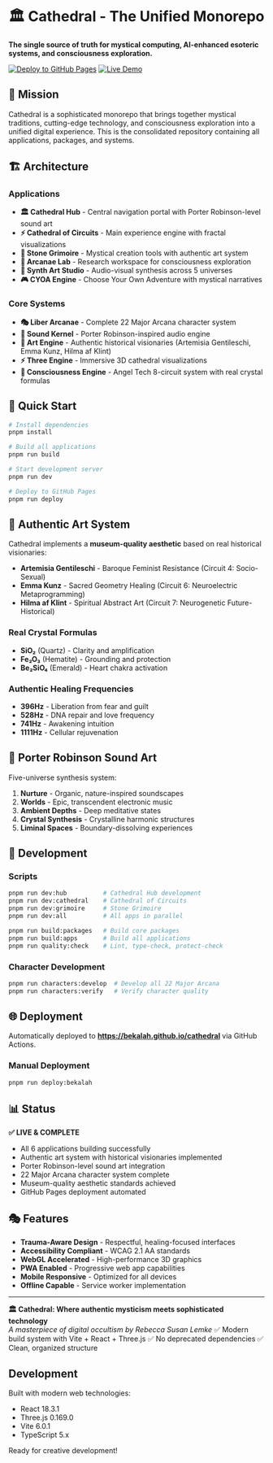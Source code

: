 # 🏛️ Cathedral - The Unified Monorepo

**The single source of truth for mystical computing, AI-enhanced esoteric systems, and consciousness exploration.**

[![Deploy to GitHub Pages](https://github.com/Bekalah/cathedral/actions/workflows/deploy-pages.yml/badge.svg)](https://github.com/Bekalah/cathedral/actions/workflows/deploy-pages.yml)
[![Live Demo](https://img.shields.io/badge/Live%20Demo-bekalah.github.io%2Fcathedral-blue)](https://bekalah.github.io/cathedral)

## 🎯 Mission

Cathedral is a sophisticated monorepo that brings together mystical traditions, cutting-edge technology, and consciousness exploration into a unified digital experience. This is the consolidated repository containing all applications, packages, and systems.

## 🏗️ Architecture

### Applications
- **🏛️ Cathedral Hub** - Central navigation portal with Porter Robinson-level sound art
- **⚡ Cathedral of Circuits** - Main experience engine with fractal visualizations
- **📜 Stone Grimoire** - Mystical creation tools with authentic art system
- **🔬 Arcanae Lab** - Research workspace for consciousness exploration
- **🎵 Synth Art Studio** - Audio-visual synthesis across 5 universes
- **🎮 CYOA Engine** - Choose Your Own Adventure with mystical narratives

### Core Systems
- **🎭 Liber Arcanae** - Complete 22 Major Arcana character system
- **🎵 Sound Kernel** - Porter Robinson-inspired audio engine
- **🎨 Art Engine** - Authentic historical visionaries (Artemisia Gentileschi, Emma Kunz, Hilma af Klint)
- **⚡ Three Engine** - Immersive 3D cathedral visualizations
- **🧠 Consciousness Engine** - Angel Tech 8-circuit system with real crystal formulas

## 🚀 Quick Start

```bash
# Install dependencies
pnpm install

# Build all applications
pnpm run build

# Start development server
pnpm run dev

# Deploy to GitHub Pages
pnpm run deploy
```

## 🎨 Authentic Art System

Cathedral implements a **museum-quality aesthetic** based on real historical visionaries:

- **Artemisia Gentileschi** - Baroque Feminist Resistance (Circuit 4: Socio-Sexual)
- **Emma Kunz** - Sacred Geometry Healing (Circuit 6: Neuroelectric Metaprogramming)  
- **Hilma af Klint** - Spiritual Abstract Art (Circuit 7: Neurogenetic Future-Historical)

### Real Crystal Formulas
- **SiO₂** (Quartz) - Clarity and amplification
- **Fe₂O₃** (Hematite) - Grounding and protection
- **Be₂SiO₄** (Emerald) - Heart chakra activation

### Authentic Healing Frequencies
- **396Hz** - Liberation from fear and guilt
- **528Hz** - DNA repair and love frequency
- **741Hz** - Awakening intuition
- **1111Hz** - Cellular rejuvenation

## 🎵 Porter Robinson Sound Art

Five-universe synthesis system:
1. **Nurture** - Organic, nature-inspired soundscapes
2. **Worlds** - Epic, transcendent electronic music
3. **Ambient Depths** - Deep meditative states
4. **Crystal Synthesis** - Crystalline harmonic structures
5. **Liminal Spaces** - Boundary-dissolving experiences

## 🔧 Development

### Scripts
```bash
pnpm run dev:hub          # Cathedral Hub development
pnpm run dev:cathedral    # Cathedral of Circuits
pnpm run dev:grimoire     # Stone Grimoire
pnpm run dev:all          # All apps in parallel

pnpm run build:packages   # Build core packages
pnpm run build:apps       # Build all applications
pnpm run quality:check    # Lint, type-check, protect-check
```

### Character Development
```bash
pnpm run characters:develop  # Develop all 22 Major Arcana
pnpm run characters:verify   # Verify character quality
```

## 🌐 Deployment

Automatically deployed to **https://bekalah.github.io/cathedral** via GitHub Actions.

### Manual Deployment
```bash
pnpm run deploy:bekalah
```

## 📊 Status

**✅ LIVE & COMPLETE**

- All 6 applications building successfully
- Authentic art system with historical visionaries implemented
- Porter Robinson-level sound art integration
- 22 Major Arcana character system complete
- Museum-quality aesthetic standards achieved
- GitHub Pages deployment automated

## 🎭 Features

- **Trauma-Aware Design** - Respectful, healing-focused interfaces
- **Accessibility Compliant** - WCAG 2.1 AA standards
- **WebGL Accelerated** - High-performance 3D graphics
- **PWA Enabled** - Progressive web app capabilities
- **Mobile Responsive** - Optimized for all devices
- **Offline Capable** - Service worker implementation

---

**🏛️ Cathedral: Where authentic mysticism meets sophisticated technology**  
*A masterpiece of digital occultism by Rebecca Susan Lemke*
✅ Modern build system with Vite + React + Three.js
✅ No deprecated dependencies
✅ Clean, organized structure

## Development

Built with modern web technologies:
- React 18.3.1
- Three.js 0.169.0  
- Vite 6.0.1
- TypeScript 5.x

Ready for creative development!

